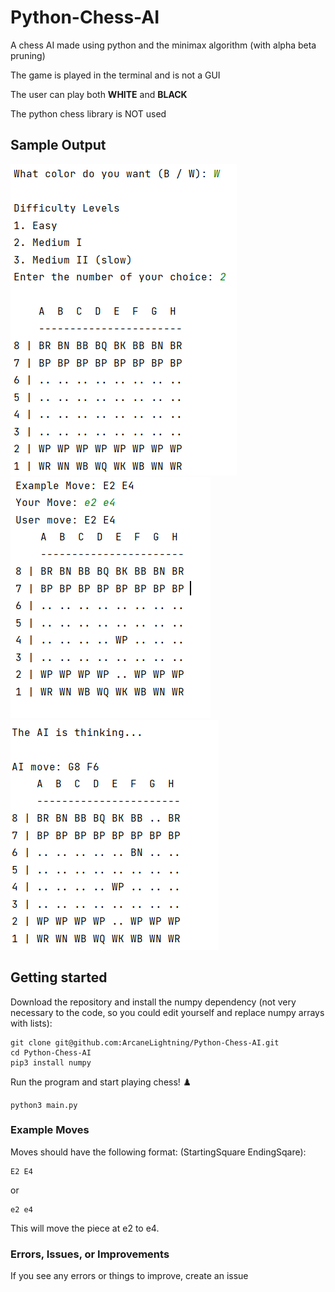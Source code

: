 # Python-Chess-AI
A chess AI made using python and the minimax algorithm (with alpha beta pruning)

The game is played in the terminal and is not a GUI

The user can play both <strong>WHITE</strong> and <strong>BLACK</strong>

The python chess library is NOT used

## Sample Output
<img src="./Chess Pic Starting.PNG" alt="Start position">
<img src="./Chess Pic 1st Move.PNG" alt="First Move by user">
<img src="./Chess Pic AI.PNG" alt="Second Move by AI">

## Getting started
Download the repository and install the numpy dependency (not very necessary to the code, so you could edit yourself and replace numpy arrays with lists):
```
git clone git@github.com:ArcaneLightning/Python-Chess-AI.git
cd Python-Chess-AI
pip3 install numpy
```

Run the program and start playing chess! ♟️
```
python3 main.py
```

### Example Moves
Moves should have the following format: (StartingSquare EndingSqare):
```
E2 E4
```
or
```
e2 e4
```
This will move the piece at e2 to e4.

### Errors, Issues, or Improvements
If you see any errors or things to improve, create an issue
